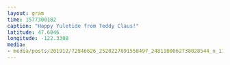 ```yaml
---
layout: gram
time: 1577300182
caption: "Happy Yuletide from Teddy Claus!"
latitude: 47.6046
longitude: -122.3308
media:
- media/posts/201912/72946626_2520227891558497_2481100062738028544_n_17852380546740526.jpg
---
```

